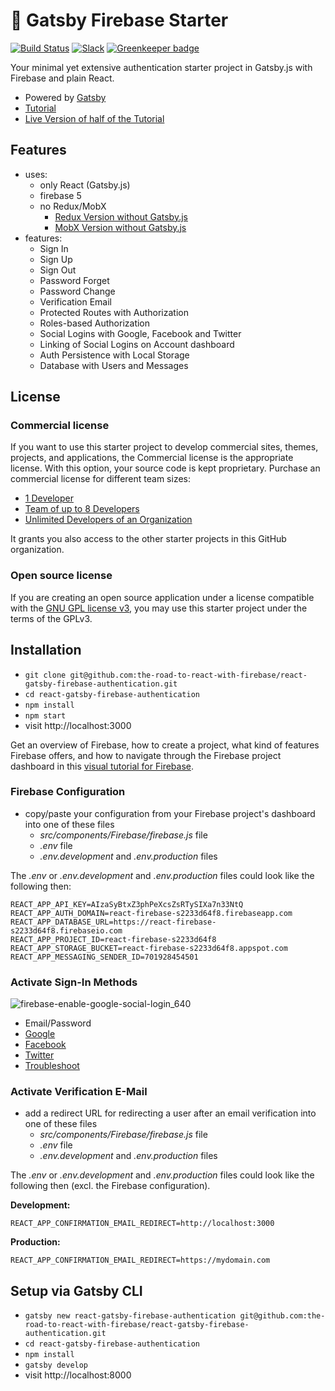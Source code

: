 # 🐣 Gatsby Firebase Starter

[![Build Status](https://travis-ci.org/the-road-to-react-with-firebase/react-gatsby-firebase-authentication.svg?branch=master)](https://travis-ci.org/the-road-to-react-with-firebase/react-gatsby-firebase-authentication) [![Slack](https://slack-the-road-to-learn-react.wieruch.com/badge.svg)](https://slack-the-road-to-learn-react.wieruch.com/) [![Greenkeeper badge](https://badges.greenkeeper.io/the-road-to-react-with-firebase/react-gatsby-firebase-authentication.svg)](https://greenkeeper.io/)

Your minimal yet extensive authentication starter project in Gatsby.js with Firebase and plain React.

* Powered by [Gatsby](https://github.com/gatsbyjs/gatsby)
* [Tutorial](https://www.robinwieruch.de/complete-firebase-authentication-react-tutorial/)
* [Live Version of half of the Tutorial](https://react-firebase-authentication.wieruch.com/)

## Features

* uses:
  * only React (Gatsby.js)
  * firebase 5
  * no Redux/MobX
    * [Redux Version without Gatsby.js](https://github.com/the-road-to-react-with-firebase/react-redux-firebase-authentication)
    * [MobX Version without Gatsby.js](https://github.com/the-road-to-react-with-firebase/react-mobx-firebase-authentication)
* features:
  * Sign In
  * Sign Up
  * Sign Out
  * Password Forget
  * Password Change
  * Verification Email
  * Protected Routes with Authorization
  * Roles-based Authorization
  * Social Logins with Google, Facebook and Twitter
  * Linking of Social Logins on Account dashboard
  * Auth Persistence with Local Storage
  * Database with Users and Messages

## License

### Commercial license

If you want to use this starter project to develop commercial sites, themes, projects, and applications, the Commercial license is the appropriate license. With this option, your source code is kept proprietary. Purchase an commercial license for different team sizes:

* [1 Developer](https://gum.co/react-with-firebase-starter-pack-developer)
* [Team of up to 8 Developers](https://gum.co/react-with-firebase-starter-pack-team)
* [Unlimited Developers of an Organization](https://gum.co/react-with-firebase-starter-pack-organization)

It grants you also access to the other starter projects in this GitHub organization.

### Open source license

If you are creating an open source application under a license compatible with the [GNU GPL license v3](https://www.gnu.org/licenses/gpl-3.0.html), you may use this starter project under the terms of the GPLv3.

## Installation

* `git clone git@github.com:the-road-to-react-with-firebase/react-gatsby-firebase-authentication.git`
* `cd react-gatsby-firebase-authentication`
* `npm install`
* `npm start`
* visit http://localhost:3000

Get an overview of Firebase, how to create a project, what kind of features Firebase offers, and how to navigate through the Firebase project dashboard in this [visual tutorial for Firebase](https://www.robinwieruch.de/firebase-tutorial/).

### Firebase Configuration

* copy/paste your configuration from your Firebase project's dashboard into one of these files
  * *src/components/Firebase/firebase.js* file
  * *.env* file
  * *.env.development* and *.env.production* files

The *.env* or *.env.development* and *.env.production* files could look like the following then:

```
REACT_APP_API_KEY=AIzaSyBtxZ3phPeXcsZsRTySIXa7n33NtQ
REACT_APP_AUTH_DOMAIN=react-firebase-s2233d64f8.firebaseapp.com
REACT_APP_DATABASE_URL=https://react-firebase-s2233d64f8.firebaseio.com
REACT_APP_PROJECT_ID=react-firebase-s2233d64f8
REACT_APP_STORAGE_BUCKET=react-firebase-s2233d64f8.appspot.com
REACT_APP_MESSAGING_SENDER_ID=701928454501
```

### Activate Sign-In Methods

![firebase-enable-google-social-login_640](https://user-images.githubusercontent.com/2479967/49687774-e0a31e80-fb42-11e8-9d8a-4b4c794134e6.jpg)

* Email/Password
* [Google](https://www.robinwieruch.de/react-firebase-social-login/)
* [Facebook](https://www.robinwieruch.de/firebase-facebook-login/)
* [Twitter](https://www.robinwieruch.de/firebase-twitter-login/)
* [Troubleshoot](https://www.robinwieruch.de/react-firebase-social-login/)

### Activate Verification E-Mail

* add a redirect URL for redirecting a user after an email verification into one of these files
  * *src/components/Firebase/firebase.js* file
  * *.env* file
  * *.env.development* and *.env.production* files

The *.env* or *.env.development* and *.env.production* files could look like the following then (excl. the Firebase configuration).

**Development:**

```
REACT_APP_CONFIRMATION_EMAIL_REDIRECT=http://localhost:3000
```

**Production:**

```
REACT_APP_CONFIRMATION_EMAIL_REDIRECT=https://mydomain.com
```

## Setup via Gatsby CLI

* `gatsby new react-gatsby-firebase-authentication git@github.com:the-road-to-react-with-firebase/react-gatsby-firebase-authentication.git`
* `cd react-gatsby-firebase-authentication`
* `npm install`
* `gatsby develop`
* visit http://localhost:8000
